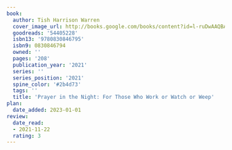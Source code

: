 ```yaml
---
book:
  author: Tish Harrison Warren
  cover_image_url: http://books.google.com/books/content?id=l-ruDwAAQBAJ&printsec=frontcover&img=1&zoom=1&source=gbs_api
  goodreads: '54405228'
  isbn13: '9780830846795'
  isbn9: 0830846794
  owned: ''
  pages: '208'
  publication_year: '2021'
  series: ''
  series_position: '2021'
  spine_color: '#2b4d73'
  tags: ''
  title: 'Prayer in the Night: For Those Who Work or Watch or Weep'
plan:
  date_added: 2023-01-01
review:
  date_read:
  - 2021-11-22
  rating: 3
---
```

